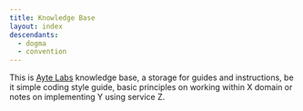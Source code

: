 ```yaml
---
title: Knowledge Base
layout: index
descendants:
  - dogma
  - convention
---
```


This is [Ayte Labs](https://ayte.io) knowledge base, a storage for
guides and instructions, be it simple coding style guide, basic 
principles on working within X domain or notes on implementing Y using
service Z.
